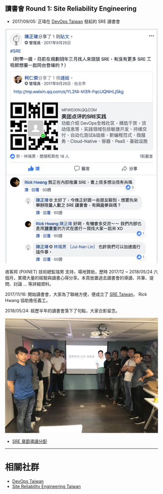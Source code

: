 
## 讀書會 Round 1: Site Reliability Engineering

* 2017/09/05: 正瑋在 [DevOps Taiwan](https://www.facebook.com/groups/DevOpsTaiwan/) 發起的 SRE 讀書會

![](/act/01_SRE/20170905-begining.png)

痞客邦 (PIXNET) 技術總監瑞男 支持，場地贊助，歷時 2017/12 ~ 2018/05/24 六個月，累積大量的經驗與讀書心得分享。本頁放置過去讀書會的導讀、共筆、提問、討論 ... 等詳細資料。

2017/11/16: 開始讀書會，大家為了聯絡方便，便成立了 [SRE Taiwan](https://www.facebook.com/groups/sre.taiwan/)， Rick Hwang 協助擔任義工。

2018/05/24: 經歷半年的讀書會落下了句點，大家合影留念。

![](/act/01_SRE/20180524_2.jpg)



* [SRE 章節導讀分配](https://docs.google.com/spreadsheets/d/11q0GMDkbj_w61LtsPXpb6RGOMCJS0D_6QMIDRsqT8Lc/edit?pli=1#gid=0)


<!--
# 相關報導

* [17直播SRE團隊的關鍵武器，靠容器標準化IT架構搶速度](https://www.ithome.com.tw/people/121264)
* [當勒索病毒攻擊全球企業，他如何靠3小時成軍的團隊，56小時內釋出解鎖方案？](https://www.managertoday.com.tw/articles/view/55387)
-->

---
# 相關社群

* [DevOps Taiwan](https://www.facebook.com/groups/DevOpsTaiwan/)
* [Site Reliability Engineering Taiwan](https://www.facebook.com/groups/sre.taiwan/)


